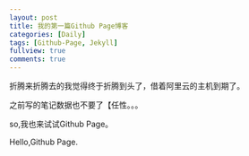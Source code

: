 ```yaml
---
layout: post
title: 我的第一篇Github Page博客
categories: [Daily]
tags: [Github-Page, Jekyll]
fullview: true
comments: true
---
```

折腾来折腾去的我觉得终于折腾到头了，借着阿里云的主机到期了。

之前写的笔记数据也不要了【任性。。。

so,我也来试试Github Page。

Hello,Github Page.

